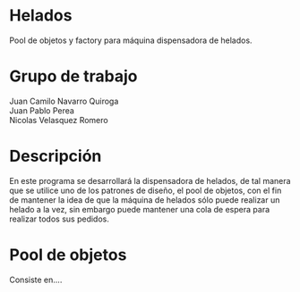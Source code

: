 # Helados
Pool de objetos y factory para máquina dispensadora de helados.

# Grupo de trabajo
Juan Camilo Navarro Quiroga <br />
Juan Pablo Perea <br />
Nicolas Velasquez Romero

# Descripción
En este programa se desarrollará la dispensadora de helados, de tal manera que se utilice uno de los patrones de diseño, el pool de objetos, con el fin de mantener la idea de que la máquina de helados sólo puede realizar un helado a la vez, sin embargo puede mantener una cola de espera para realizar todos sus pedidos.

# Pool de objetos

Consiste en....

#
